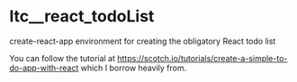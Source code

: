 # ltc__react_todoList
create-react-app environment for creating the obligatory React todo list

You can follow the tutorial at https://scotch.io/tutorials/create-a-simple-to-do-app-with-react which I borrow heavily from. 
